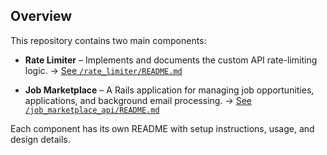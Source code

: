 ## Overview

This repository contains two main components:

- **Rate Limiter** – Implements and documents the custom API rate-limiting logic.
  → [See `/rate_limiter/README.md`](./rate_limiter/README.md)

- **Job Marketplace** – A Rails application for managing job opportunities, applications, and background email processing.
  → [See `/job_marketplace_api/README.md`](./job_marketplace_api/README.md)

Each component has its own README with setup instructions, usage, and design details.
